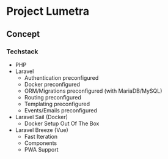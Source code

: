 # Project Lumetra
## Concept
### Techstack

- PHP
- Laravel
  - Authentication preconfigured
  - Docker preconfigured
  - ORM/Migrations preconfigured (with MariaDB/MySQL)
  - Routing preconfigured
  - Templating preconfigured
  - Events/Emails preconfigured
- Laravel Sail (Docker)
  - Docker Setup Out Of The Box
- Laravel Breeze (Vue)
  - Fast Iteration
  - Components
  - PWA Support
